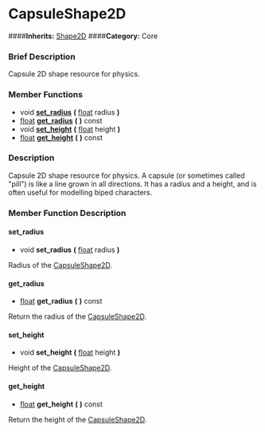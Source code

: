 #  CapsuleShape2D  
####**Inherits:** [Shape2D](class_shape2d)
####**Category:** Core

###  Brief Description  
Capsule 2D shape resource for physics.

###  Member Functions 
  * void  **[set&#95;radius](#set_radius)**  **(** [float](class_float) radius  **)**
  * [float](class_float)  **[get&#95;radius](#get_radius)**  **(** **)** const
  * void  **[set&#95;height](#set_height)**  **(** [float](class_float) height  **)**
  * [float](class_float)  **[get&#95;height](#get_height)**  **(** **)** const

###  Description  
Capsule 2D shape resource for physics. A capsule (or sometimes called "pill") is like a line grown in all directions. It has a radius and a height, and is often useful for modelling biped characters.

###  Member Function Description  

#### <a name="set_radius">set_radius</a>
  * void  **set&#95;radius**  **(** [float](class_float) radius  **)**

Radius of the [CapsuleShape2D](class_capsuleshape2d).

#### <a name="get_radius">get_radius</a>
  * [float](class_float)  **get&#95;radius**  **(** **)** const

Return the radius of the [CapsuleShape2D](class_capsuleshape2d).

#### <a name="set_height">set_height</a>
  * void  **set&#95;height**  **(** [float](class_float) height  **)**

Height of the [CapsuleShape2D](class_capsuleshape2d).

#### <a name="get_height">get_height</a>
  * [float](class_float)  **get&#95;height**  **(** **)** const

Return the height of the [CapsuleShape2D](class_capsuleshape2d).
